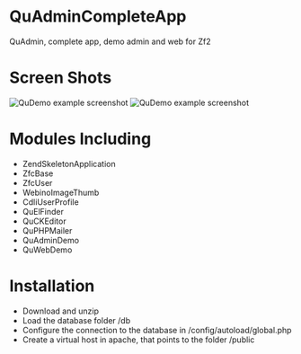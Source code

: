 QuAdminCompleteApp
========================

QuAdmin, complete app, demo admin and web for Zf2

Screen Shots
========================

![QuDemo example screenshot](http://cenics.cat/quadmin1.png)
![QuDemo example screenshot](http://cenics.cat/quadmin2.png)

Modules Including
========================
- ZendSkeletonApplication
- ZfcBase
- ZfcUser
- WebinoImageThumb
- CdliUserProfile
- QuElFinder
- QuCKEditor
- QuPHPMailer
- QuAdminDemo
- QuWebDemo

Installation
========================
- Download and unzip
- Load the database folder /db
- Configure the connection to the database in /config/autoload/global.php
- Create a virtual host in apache, that points to the folder /public